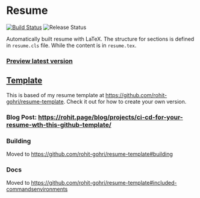 # Resume

[![Build Status](https://github.com/rohit-gohri/resume/workflows/Preview/badge.svg?branch=master)](https://github.com/rohit-gohri/resume/actions?query=branch%3Amaster)
![Release Status](https://github.com/rohit-gohri/resume/workflows/Release/badge.svg)

Automatically built resume with LaTeX. The structure for sections is defined in `resume.cls` file. While the content is in `resume.tex`.

### [Preview latest version](https://rohit.page/resume)

## [Template](https://github.com/rohit-gohri/resume-template)

This is based of my resume template at https://github.com/rohit-gohri/resume-template. Check it out for how to create your own version.

### Blog Post: https://rohit.page/blog/projects/ci-cd-for-your-resume-wth-this-github-template/

### Building

Moved to https://github.com/rohit-gohri/resume-template#building

### Docs

Moved to https://github.com/rohit-gohri/resume-template#included-commandsenvironments
